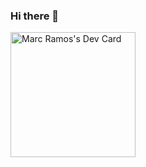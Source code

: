 ### Hi there 👋

<a href="https://app.daily.dev/Marc_Ramos"><img src="https://api.daily.dev/devcards/c6f0730cf3fd4f1db3265d8758b345e8.png?r=ign" width="200" alt="Marc Ramos's Dev Card"/></a>

<!--
**gitmarcramos/gitmarcramos** is a ✨ _special_ ✨ repository because its `README.md` (this file) appears on your GitHub profile.

Here are some ideas to get you started:

- 🔭 I’m currently working on ...
- 🌱 I’m currently learning ...
- 👯 I’m looking to collaborate on ...
- 🤔 I’m looking for help with ...
- 💬 Ask me about ...
- 📫 How to reach me: ...
- 😄 Pronouns: ...
- ⚡ Fun fact: ...
-->
